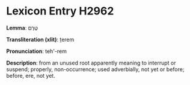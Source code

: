 # Lexicon Entry H2962

**Lemma**: טֶרֶם

**Transliteration (xlit)**: ṭerem

**Pronunciation**: teh'-rem

**Description**:
from an unused root apparently meaning to interrupt or suspend; properly, non-occurrence; used adverbially, not yet or before; before, ere, not yet.
